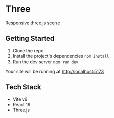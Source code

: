<h1>Three</h1>
Responsive three.js scene

## Getting Started

1. Clone the repo
2. Install the project's dependencies `npm install`
3. Run the dev server `npm run dev`

Your site will be running at <http://localhost:5173>

## Tech Stack

- Vite v6
- React 19
- Three.js
